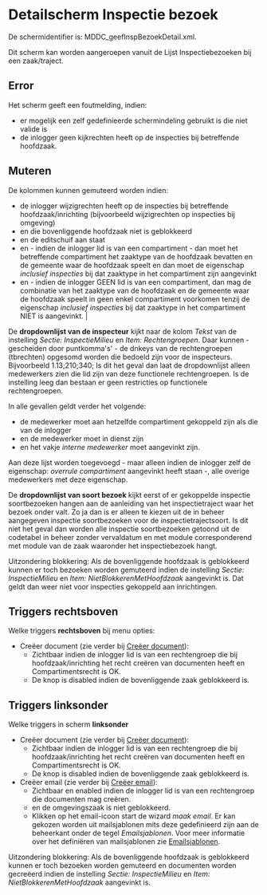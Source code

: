 # Detailscherm Inspectie bezoek

De schermidentifier is: MDDC_geefInspBezoekDetail.xml.

Dit scherm kan worden aangeroepen vanuit de Lijst Inspectiebezoeken bij een zaak/traject.

## Error

Het scherm geeft een foutmelding, indien:

- er mogelijk een zelf gedefinieerde schermindeling gebruikt is die niet valide is
- de inlogger geen kijkrechten heeft op de inspecties bij betreffende hoofdzaak.

## Muteren

De kolommen kunnen gemuteerd worden indien:

- de inlogger wijzigrechten heeft op de inspecties bij betreffende hoofdzaak/inrichting (bijvoorbeeld wijzigrechten op inspecties bij omgeving)
- en die bovenliggende hoofdzaak niet is geblokkeerd
- en de editschuif aan staat
- en - indien de inlogger lid is van een compartiment - dan moet het betreffende compartiment het zaaktype van de hoofdzaak bevatten en de gemeente waar de hoofdzaak speelt en dan moet de eigenschap _inclusief inspecties_ bij dat zaaktype in het compartiment zijn aangevinkt
- en - indien de inlogger GEEN lid is van een compartiment, dan mag de combinatie van het zaaktype van de hoofdzaak en de gemeente waar de hoofdzaak speelt in geen enkel compartiment voorkomen tenzij de eigenschap _inclusief inspecties_ bij dat zaaktype in het compartiment NIET is aangevinkt. |

De **dropdownlijst van de inspecteur** kijkt naar de kolom _Tekst_ van de instelling _Sectie: InspectieMilieu_ en _Item: Rechtengroepen_. Daar kunnen - gescheiden door puntkomma's' - de dnkeys van de rechtengroepen (tbrechten) opgesomd worden die bedoeld zijn voor de inspecteurs. Bijvoorbeeld 1.13;210;340;
Is dit het geval dan laat de dropdownlijst alleen medewerkers zien die lid zijn van deze functionele rechtengroepen. Is de instelling leeg dan bestaan er geen restricties op functionele rechtengroepen.

In alle gevallen geldt verder het volgende:

- de medewerker moet aan hetzelfde compartiment gekoppeld zijn als die van de inlogger
- en de medewerker moet in dienst zijn
- en het vakje _interne medewerker_ moet aangevinkt zijn.

Aan deze lijst worden toegevoegd - maar alleen indien de inlogger zelf de eigenschap: _overrule compartiment_ aangevinkt heeft staan -, alle overige medewerkers met deze eigenschap.

De **dropdownlijst van soort bezoek** kijkt eerst of er gekoppelde inspectie soortbezoeken hangen aan de aanleiding van het inspectietraject waar het bezoek onder valt. Zo ja dan is er alleen te kiezen uit de in beheer aangegeven inspectie soortbezoeken voor de inspectietrajectsoort. Is dit niet het geval dan worden alle inspectie soortbezoeken getoond uit de codetabel in beheer zonder vervaldatum en met module corresponderend met module van de zaak waaronder het inspectiebezoek hangt.

Uitzondering blokkering: Als de bovenliggende hoofdzaak is geblokkeerd kunnen er toch bezoeken worden gemuteerd indien de instelling _Sectie: InspectieMilieu_ en _Item: NietBlokkerenMetHoofdzaak_ aangevinkt is. Dat geldt dan weer niet voor inspecties gekoppeld aan inrichtingen.

## Triggers rechtsboven

Welke triggers **rechtsboven** bij menu opties:

- Creëer document (zie verder bij [Creëer document](/docs/probleemoplossing/programmablokken/creeer_document.md)):
  - Zichtbaar indien de inlogger lid is van een rechtengroep die bij hoofdzaak/inrichting het recht creëren van documenten heeft en Compartimentsrecht is OK.
  - De knop is disabled indien de bovenliggende zaak geblokkeerd is.

## Triggers linksonder

Welke triggers in scherm **linksonder**

- Creëer document (zie verder bij [Creëer document](/docs/probleemoplossing/programmablokken/creeer_document.md)):
  - Zichtbaar indien de inlogger lid is van een rechtengroep die bij hoofdzaak/inrichting het recht creëren van documenten heeft en Compartimentsrecht is OK.
  - De knop is disabled indien de bovenliggende zaak geblokkeerd is.
- Creëer email (zie verder bij [Creëer email](/docs/probleemoplossing/programmablokken/creeer_email.md)):
  - Zichtbaar en enabled indien de inlogger lid is van een rechtengroep die documenten mag creëren.
  - en de omgevingszaak is niet geblokkeerd.
  - Klikken op het email-icoon start de wizard _maak email_. Er kan gekozen worden uit mailsjablonen mits deze gedefinieerd zijn aan de beheerkant onder de tegel _Emailsjablonen_. Voor meer informatie over het definiëren van mailsjablonen zie [Emailsjablonen](/docs/instellen_inrichten/emailsjablonen.md).

Uitzondering blokkering: Als de bovenliggende hoofdzaak is geblokkeerd kunnen er toch bezoeken worden gemuteerd en documenten worden gecreëerd indien de instelling _Sectie: InspectieMilieu_ en _Item: NietBlokkerenMetHoofdzaak_ aangevinkt is.
